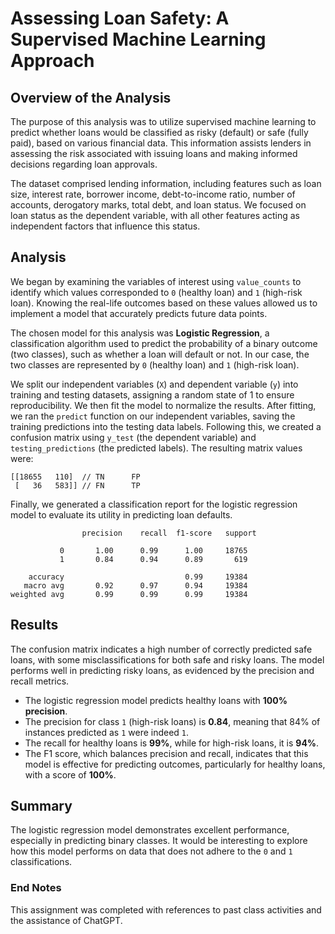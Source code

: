 
# Assessing Loan Safety: A Supervised Machine Learning Approach


## Overview of the Analysis

The purpose of this analysis was to utilize supervised machine learning to predict whether loans would be classified as risky (default) or safe (fully paid), based on various financial data. This information assists lenders in assessing the risk associated with issuing loans and making informed decisions regarding loan approvals.

The dataset comprised lending information, including features such as loan size, interest rate, borrower income, debt-to-income ratio, number of accounts, derogatory marks, total debt, and loan status. We focused on loan status as the dependent variable, with all other features acting as independent factors that influence this status.

## Analysis

We began by examining the variables of interest using `value_counts` to identify which values corresponded to `0` (healthy loan) and `1` (high-risk loan). Knowing the real-life outcomes based on these values allowed us to implement a model that accurately predicts future data points.

The chosen model for this analysis was **Logistic Regression**, a classification algorithm used to predict the probability of a binary outcome (two classes), such as whether a loan will default or not. In our case, the two classes are represented by `0` (healthy loan) and `1` (high-risk loan).

We split our independent variables (`X`) and dependent variable (`y`) into training and testing datasets, assigning a random state of 1 to ensure reproducibility. We then fit the model to normalize the results. After fitting, we ran the `predict` function on our independent variables, saving the training predictions into the testing data labels. Following this, we created a confusion matrix using `y_test` (the dependent variable) and `testing_predictions` (the predicted labels). The resulting matrix values were:

```
[[18655   110]  // TN      FP
 [   36   583]] // FN      TP
```

Finally, we generated a classification report for the logistic regression model to evaluate its utility in predicting loan defaults.

```
                precision    recall  f1-score   support

           0       1.00      0.99      1.00     18765
           1       0.84      0.94      0.89       619

    accuracy                           0.99     19384
   macro avg       0.92      0.97      0.94     19384
weighted avg       0.99      0.99      0.99     19384
```

## Results

The confusion matrix indicates a high number of correctly predicted safe loans, with some misclassifications for both safe and risky loans. The model performs well in predicting risky loans, as evidenced by the precision and recall metrics.

- The logistic regression model predicts healthy loans with **100% precision**.
- The precision for class `1` (high-risk loans) is **0.84**, meaning that 84% of instances predicted as `1` were indeed `1`.
- The recall for healthy loans is **99%**, while for high-risk loans, it is **94%**.
- The F1 score, which balances precision and recall, indicates that this model is effective for predicting outcomes, particularly for healthy loans, with a score of **100%**.

## Summary

The logistic regression model demonstrates excellent performance, especially in predicting binary classes. It would be interesting to explore how this model performs on data that does not adhere to the `0` and `1` classifications.

### End Notes

This assignment was completed with references to past class activities and the assistance of ChatGPT.
